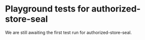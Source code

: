 # Playground tests for authorized-store-seal
We are still awaiting the first test run for authorized-store-seal.

